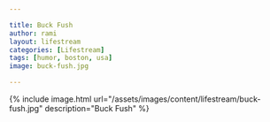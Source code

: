 ```yaml
---

title: Buck Fush
author: rami
layout: lifestream 
categories: [Lifestream]
tags: [humor, boston, usa]
image: buck-fush.jpg

---
```


{% include image.html url="/assets/images/content/lifestream/buck-fush.jpg" description="Buck Fush" %}
